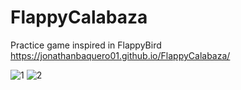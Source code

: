 # FlappyCalabaza
Practice game inspired in FlappyBird https://jonathanbaquero01.github.io/FlappyCalabaza/


![1](https://github.com/JonathanBaquero01/FlappyCalabaza/assets/78324860/a5e4a771-4122-4d0e-acf8-e548daa4b5cb)
![2](https://github.com/JonathanBaquero01/FlappyCalabaza/assets/78324860/24680b3f-6828-4522-b23a-c1294ac96612)
